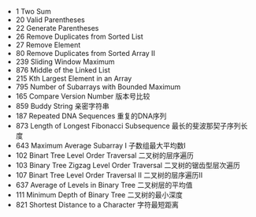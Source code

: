 * 1 Two Sum
* 20 Valid Parentheses
* 22 Generate Parentheses
* 26 Remove Duplicates from Sorted List
* 27 Remove Element
* 80 Remove Duplicates from Sorted Array II
* 239 Sliding Window Maximum
* 876 Middle of the Linked List
* 215 Kth Largest Element in an Array
* 795 Number of Subarrays with Bounded Maximum
* 165 Compare Version Number 版本号比较
* 859 Buddy String 亲密字符串
* 187 Repeated DNA Sequences 重复的DNA序列
* 873 Length of Longest Fibonacci Subsequence 最长的斐波那契子序列长度
* 643 Maximum Average Subarray I 子数组最大平均数I
* 102 Binart Tree Level Order Traversal 二叉树的层序遍历
* 103 Binary Tree Zigzag Level Order Traversal 二叉树的锯齿型层次遍历
* 107 Binart Tree Level Order Traversal II 二叉树的层序遍历II
* 637 Average of Levels in Binary Tree 二叉树层的平均值
* 111 Minimum Depth of Binary Tree 二叉树的最小深度
* 821 Shortest Distance to a Character 字符最短距离
